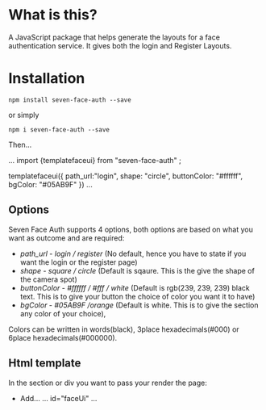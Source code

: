 # What is this?

A JavaScript package that helps generate the layouts for a face authentication service. It gives both the login and Register Layouts.

# Installation

`npm install seven-face-auth --save` 

or simply

`npm i seven-face-auth --save`


Then...

...
import {templatefaceui} from "seven-face-auth" ;

templatefaceui({
    path_url:"login",
    shape: "circle",
    buttonColor: "#ffffff",
    bgColor: "#05AB9F"
})
...

## Options
Seven Face Auth supports 4 options, both options are based on what you want as outcome and are required:

* *path_url* - _login / register_ (No default, hence you have to state if you want the login or the register page)
* *shape* - _square / circle_ (Default is sqaure. This is the give the shape of the camera spot)
* *buttonColor* - _#ffffff / #fff / white_ (Default is rgb(239, 239, 239) black text. This is to give your button the choice of color you want it to have)
* *bgColor* - _#05AB9F /orange_ (Default is white. This is to give the section any color of your choice),

Colors can be written in words(black), 3place hexadecimals(#000) or 6place hexadecimals(#000000).


## Html template
In the section or div you want to pass your render the page:

* Add...
...
id="faceUi"
...